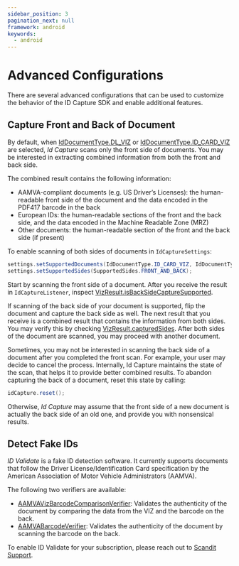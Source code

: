 ```yaml
---
sidebar_position: 3
pagination_next: null
framework: android
keywords:
  - android
---
```


# Advanced Configurations

There are several advanced configurations that can be used to customize the behavior of the ID Capture SDK and enable additional features.

## Capture Front and Back of Document

By default, when [IdDocumentType.DL_VIZ](https://docs.scandit.com/data-capture-sdk/android/id-capture/api/id-document-type.html#value-scandit.datacapture.id.IdDocumentType.DlViz) or [IdDocumentType.ID_CARD_VIZ](https://docs.scandit.com/data-capture-sdk/android/id-capture/api/id-document-type.html#value-scandit.datacapture.id.IdDocumentType.IdCardViz) are selected, *Id Capture* scans only the front side of documents. You may be interested in extracting combined information from both the front and back side.

The combined result contains the following information:

* AAMVA-compliant documents (e.g. US Driver’s Licenses): the human-readable front side of the document and the data encoded in the PDF417 barcode in the back
* European IDs: the human-readable sections of the front and the back side, and the data encoded in the Machine Readable Zone (MRZ)
* Other documents: the human-readable section of the front and the back side (if present)

To enable scanning of both sides of documents in `IdCaptureSettings`:

```java
settings.setSupportedDocuments(IdDocumentType.ID_CARD_VIZ, IdDocumentType.DL_VIZ);
settings.setSupportedSides(SupportedSides.FRONT_AND_BACK);
```

Start by scanning the front side of a document. After you receive the result in `IdCaptureListener`, inspect [VizResult.isBackSideCaptureSupported](https://docs.scandit.com/data-capture-sdk/android/id-capture/api/viz-result.html#property-scandit.datacapture.id.VizResult.IsBackSideCaptureSupported).

If scanning of the back side of your document is supported, flip the document and capture the back side as well. The next result that you receive is a combined result that contains the information from both sides. You may verify this by checking [VizResult.capturedSides](https://docs.scandit.com/data-capture-sdk/android/id-capture/api/viz-result.html#property-scandit.datacapture.id.VizResult.CapturedSides). After both sides of the document are scanned, you may proceed with another document.

Sometimes, you may not be interested in scanning the back side of a document after you completed the front scan. For example, your user may decide to cancel the process. Internally, Id Capture maintains the state of the scan, that helps it to provide better combined results. To abandon capturing the back of a document, reset this state by calling:

```java
idCapture.reset();
```

Otherwise, *Id Capture* may assume that the front side of a new document is actually the back side of an old one, and provide you with nonsensical results.

## Detect Fake IDs

*ID Validate* is a fake ID detection software. It currently supports documents that follow the Driver License/Identification Card specification by the American Association of Motor Vehicle Administrators (AAMVA).

The following two verifiers are available:

* [AAMVAVizBarcodeComparisonVerifier](https://docs.scandit.com/data-capture-sdk/android/id-capture/api/aamva-viz-barcode-comparison-verifier.html#class-scandit.datacapture.id.AamvaVizBarcodeComparisonVerifier): Validates the authenticity of the document by comparing the data from the VIZ and the barcode on the back.
* [AAMVABarcodeVerifier](https://docs.scandit.com/data-capture-sdk/android/id-capture/api/aamva-barcode-verifier.html#class-scandit.datacapture.id.AamvaBarcodeVerifier): Validates the authenticity of the document by scanning the barcode on the back.

To enable ID Validate for your subscription, please reach out to [Scandit Support](mailto:support@scandit.com).
